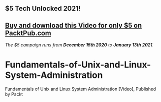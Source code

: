 ## $5 Tech Unlocked 2021!
[Buy and download this Video for only $5 on PacktPub.com](https://www.packtpub.com/product/fundamentals-of-unix-and-linux-system-administration-video/9781787122222)
-----
*The $5 campaign         runs from __December 15th 2020__ to __January 13th 2021.__*

# Fundamentals-of-Unix-and-Linux-System-Administration
Fundamentals of Unix and Linux System Administration [Video], Published by Packt
